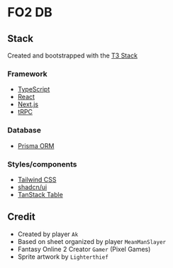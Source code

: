 # FO2 DB


## Stack

Created and bootstrapped with the [T3 Stack](https://create.t3.gg/)

### Framework
- [TypeScript](https://www.typescriptlang.org/)
- [React](https://react.dev/)
- [Next.js](https://nextjs.org)
- [tRPC](https://trpc.io)

### Database
- [Prisma ORM](https://prisma.io)

### Styles/components
- [Tailwind CSS](https://tailwindcss.com)
- [shadcn/ui](https://ui.shadcn.com/)
- [TanStack Table](https://tanstack.com/table/v8)


## Credit

- Created by player `Ak`
- Based on sheet organized by player `MeanManSlayer`
- Fantasy Online 2 Creator `Gamer` (Pixel Games)
- Sprite artwork by `Lighterthief`